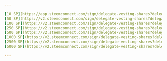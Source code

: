 ```yaml
---

[10 SP](https://app.steemconnect.com/sign/delegate-vesting-shares?delegator=&delegatee=tuanis&vesting_shares=20057.351986%20VESTS)
[50 SP](https://v2.steemconnect.com/sign/delegate-vesting-shares?delegator=&delegatee=tuanis&vesting_shares=101127.245844%20VESTS)
[100 SP](https://v2.steemconnect.com/sign/delegate-vesting-shares?delegator=&delegatee=tuanis&vesting_shares=202254.491688%20VESTS)
[250 SP](https://v2.steemconnect.com/sign/delegate-vesting-shares?delegator=&delegatee=tuanis&vesting_shares=505636.229219%20VESTS)
[500 SP](https://v2.steemconnect.com/sign/delegate-vesting-shares?delegator=&delegatee=tuanis&vesting_shares=1011272.458439%20VESTS)
[1000 SP](https://v2.steemconnect.com/sign/delegate-vesting-shares?delegator=&delegatee=tuanis&vesting_shares=2022544.916877%20VESTS)
[2500 SP](https://v2.steemconnect.com/sign/delegate-vesting-shares?delegator=&delegatee=tuanis&vesting_shares=5056361.035224%20VESTS)
[5000 SP](https://v2.steemconnect.com/sign/delegate-vesting-shares?delegator=&delegatee=tuanis&vesting_shares=10112722.070447%20VESTS)

---
```

